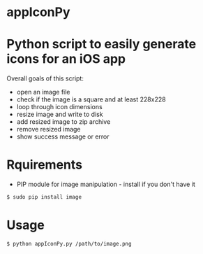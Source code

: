 # appIconPy
# Python script to easily generate icons for an iOS app

Overall goals of this script:

 * open an image file
 * check if the image is a square and at least 228x228
 * loop through icon dimensions
 * resize image and write to disk
 * add resized image to zip archive
 * remove resized image
 * show success message or error

# Rquirements 
 * PIP module for image manipulation - install if you don't have it
```sh
$ sudo pip install image
```

# Usage
```sh
$ python appIconPy.py /path/to/image.png
```

